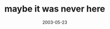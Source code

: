 ---
layout: base.njk
title : 'maybe it was never here' 
view_title : 'maybe it was never here' 
year : '2003' 
date : '2003-05-23' 
img_file : '/drawing/maybeitwasneverhere2.png' 
html_file : 'maybeitwasneverhere2' 
next_html : 'itsdifferentthaniexpected.html' 
year_order : '97' 
permalink : "title/{{html_file}}.html"
---